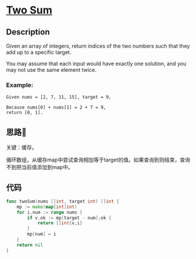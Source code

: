 # [ Two Sum ](https://leetcode-cn.com/problems/two-sum/)

## Description

Given an array of integers, return indices of the two numbers such that they add up to a specific target.

You may assume that each input would have exactly one solution, and you may not use the same element twice.

### Example:

````
Given nums = [2, 7, 11, 15], target = 9,

Because nums[0] + nums[1] = 2 + 7 = 9,
return [0, 1].
````

## 思路:jack_o_lantern:

关键：缓存。

循环数组，从缓存map中尝试查询相加等于target的值。如果查询到则结束，查询不到把当前值添加到map中。

## 代码
``` Go
func twoSum(nums []int, target int) []int {
    mp := make(map[int]int)
    for i,num := range nums {
    	if v,ok := mp[target - num];ok {
    		return []int{v,i}
    	}
    	mp[num] = i
    }
    return nil
}
```

